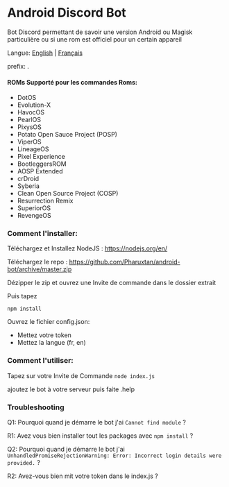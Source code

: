 # Android Discord Bot
Bot Discord permettant de savoir une version Android ou Magisk particulière ou si une rom est officiel pour un certain appareil

Langue: [English](README.md) | [Français](README.fr.md)

prefix: .

#### ROMs Supporté pour les commandes Roms:
* DotOS
* Evolution-X
* HavocOS
* PearlOS
* PixysOS
* Potato Open Sauce Project (POSP)
* ViperOS
* LineageOS
* Pixel Experience
* BootleggersROM
* AOSP Extended
* crDroid
* Syberia
* Clean Open Source Project (COSP)
* Resurrection Remix
* SuperiorOS
* RevengeOS

### Comment l'installer:
Téléchargez et Installez NodeJS : https://nodejs.org/en/

Téléchargez le repo : https://github.com/Pharuxtan/android-bot/archive/master.zip

Dézipper le zip et ouvrez une Invite de commande dans le dossier extrait

Puis tapez
```
npm install
```

Ouvrez le fichier config.json:
* Mettez votre token
* Mettez la langue (fr, en)

### Comment l'utiliser:
 Tapez sur votre Invite de Commande `node index.js`
 
 ajoutez le bot à votre serveur puis faite .help
 
### Troubleshooting
 
 Q1: Pourquoi quand je démarre le bot j'ai `Cannot find module` ?
 
 R1: Avez vous bien installer tout les packages avec `npm install` ?
 
 Q2: Pourquoi quand je démarre le bot j'ai `UnhandledPromiseRejectionWarning: Error: Incorrect login details were provided.` ?
 
 R2: Avez-vous bien mit votre token dans le index.js ?
